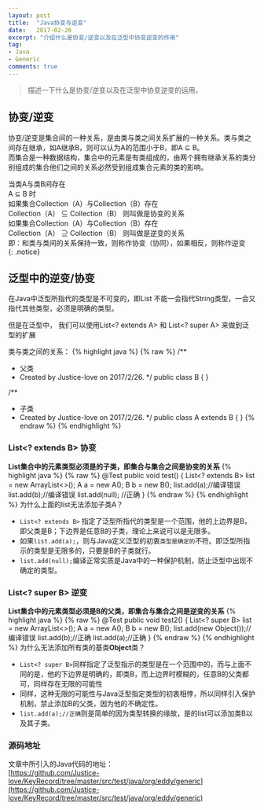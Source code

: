 ```yaml
---
layout: post
title:  "Java协变与逆变"
date:   2017-02-26
excerpt: "介绍什么是协变/逆变以及在泛型中协变逆变的作用"
tag:
- Java
- Generic
comments: true
---
```


> 描述一下什么是协变/逆变以及在泛型中协变逆变的运用。

## 协变/逆变
协变/逆变是集合间的一种关系，是由类与类之间关系扩展的一种关系。类与类之间存在继承，如A继承B，则可以认为A的范围小于B，即A ⊆ B。<br/>而集合是一种数据结构，集合中的元素是有类组成的，由两个拥有继承关系的类分别组成的集合他们之间的关系必然受到组成集合元素的类的影响。

当类A与类B间存在<br/>
A ⊆ B 时<br/>
如果集合Collection（A）与Collection（B）存在<br/>
Collection（A） ⊆  Collection（B） 则叫做是协变的关系<br/>
如果集合Collection（A）与Collection（B）存在<br/>
Collection（A） ⊇  Collection（B） 则叫做是逆变的关系<br/>
即：和类与类间的关系保持一致，则称作协变（协同），如果相反，则称作逆变<br/>
{: .notice}

## 泛型中的逆变/协变
在Java中泛型所指代的类型是不可变的，即List<String> 不能一会指代String类型，一会又指代其他类型，必须是明确的类型。

但是在泛型中， 我们可以使用List<? extends A> 和  List<? super A> 来做到泛型的扩展

类与类之间的关系：
{% highlight java %}
{% raw %}
/**
 * 父类
 * Created by Justice-love on 2017/2/26.
 */
public class B {
}

/**
 * 子类
 * Created by Justice-love on 2017/2/26.
 */
public class A extends B {
}
{% endraw %}
{% endhighlight %}

### List<? extends B> 协变
__List集合中的元素类型必须是的子类，即集合与集合之间是协变的关系__
{% highlight java %}
{% raw %}
    @Test
    public void test() {
        List<? extends B> list = new ArrayList<>();
        A a = new A();
        B b = new B();
        list.add(a);//编译错误
        list.add(b);//编译错误
        list.add(null); //正确
    }
{% endraw %}
{% endhighlight %}
为什么上面的list无法添加子类A？
* ```List<? extends B>``` 指定了泛型所指代的类型是一个范围，他的上边界是B，即父类是B；下边界是任意B的子类，理论上来说可以是无限多。
* 如果```list.add(a);```，则与Java定义泛型的初衷```类型是确定的```不符。即泛型所指示的类型是无限多的，只要是B的子类就行。
* ```list.add(null);```编译正常实质是Java中的一种保护机制，防止泛型中出现不确定的类型。

### List<? super B> 逆变
__List集合中的元素类型必须是B的父类，即集合与集合之间是逆变的关系__
{% highlight java %}
{% raw %}
    @Test
    public void test2() {
        List<? super B> list = new ArrayList<>();
        A a = new A();
        B b = new B();
        list.add(new Object());//编译错误
        list.add(b);//正确
        list.add(a);//正确
    }
{% endraw %}
{% endhighlight %}
为什么无法添加所有类的基类**Object**类？
* ```List<? super B>```同样指定了泛型指示的类型是在一个范围中的，而与上面不同的是，他的下边界是明确的，即类B，而上边界时模糊的，任意B的父类都可，同样存在无限的可能性
* 同样，这种无限的可能性与Java泛型指定类型的初衷相悖，所以同样引入保护机制，禁止添加B的父类，因为他的不确定性。
* ```list.add(a);//正确```则是简单的因为类型转换的缘故，是的list可以添加类B以及其子类。

### 源码地址
文章中所引入的Java代码的地址：<br/>[https://github.com/Justice-love/KeyRecord/tree/master/src/test/java/org/eddy/generic](https://github.com/Justice-love/KeyRecord/tree/master/src/test/java/org/eddy/generic)